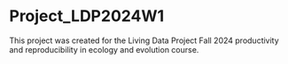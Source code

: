 # Project_LDP2024W1
This project was created for the Living Data Project Fall 2024 productivity and reproducibility in ecology and evolution course. 
